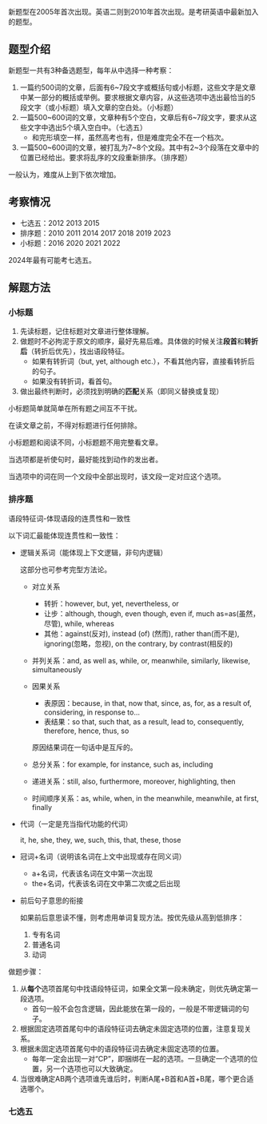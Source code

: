 新题型在2005年首次出现。英语二则到2010年首次出现。是考研英语中最新加入的题型。

## 题型介绍

新题型一共有3种备选题型，每年从中选择一种考察：
1. 一篇约500词的文章，后面有6~7段文字或概括句或小标题，这些文字是文章中某一部分的概括或举例。要求根据文章内容，从这些选项中选出最恰当的5段文字（或小标题）填入文章的空白处。（小标题）
2. 一篇500\~600词的文章，文章种有5个空白，文章后有6\~7段文字，要求从这些文字中选出5个填入空白中。（七选五）
    - 和完形填空一样，虽然高考也有，但是难度完全不在一个档次。
3. 一篇500\~600词的文章，被打乱为7\~8个文段。其中有2\~3个段落在文章中的位置已经给出。要求将乱序的文段重新排序。（排序题）

一般认为，难度从上到下依次增加。

## 考察情况

- 七选五：2012 2013 2015
- 排序题：2010 2011 2014 2017 2018 2019 2023
- 小标题：2016 2020 2021 2022

2024年最有可能考七选五。

## 解题方法

### 小标题

1. 先读标题，记住标题对文章进行整体理解。
2. 做题时不必拘泥于原文的顺序，最好先易后难。具体做的时候关注**段首**和**转折后**（转折后优先），找出语段特征。
    - 如果有转折词（but, yet, although etc.），不看其他内容，直接看转折后的句子。
    - 如果没有转折词，看首句。
3. 做出最终判断时，必须找到明确的**匹配**关系（即同义替换或复现）

小标题简单就简单在所有题之间互不干扰。

在读文章之前，不得对标题进行任何排除。

小标题题和阅读不同，小标题题不用完整看文章。

当选项都是祈使句时，最好能找到动作的发出者。

当选项中的词在同一个文段中全部出现时，该文段一定对应这个选项。

### 排序题

语段特征词-体现语段的连贯性和一致性

以下词汇最能体现连贯性和一致性：
- 逻辑关系词（能体现上下文逻辑，非句内逻辑）

    这部分也可参考完型方法论。

    - 对立关系
        - 转折：however, but, yet, nevertheless, or
        - 让步：although, though, even though, even if, much as=as(虽然，尽管), while, whereas
        - 其他：against(反对), instead (of) (然而), rather than(而不是), ignoring(忽略，忽视), on the contrary, by contrast(相反的)
    - 并列关系：and, as well as, while, or, meanwhile, similarly, likewise, simultaneously
    - 因果关系
        - 表原因：because, in that, now that, since, as, for, as a result of, considering, in response to...
        - 表结果：so that, such that, as a result, lead to, consequently, therefore, hence, thus, so

        原因结果词在一句话中是互斥的。
    - 总分关系：for example, for instance, such as, including
    - 递进关系：still, also, furthermore, moreover, highlighting, then
    - 时间顺序关系：as, while, when, in the meanwhile, meanwhile, at first, finally
        
- 代词（一定是充当指代功能的代词）

    it, he, she, they, we, such, this, that, these, those

- 冠词+名词（说明该名词在上文中出现或存在同义词）

    - a+名词，代表该名词在文中第一次出现
    - the+名词，代表该名词在文中第二次或之后出现

- 前后句子意思的衔接

    如果前后意思读不懂，则考虑用单词复现方法。按优先级从高到低排序：
    1. 专有名词
    2. 普通名词
    3. 动词

做题步骤：
1. 从**每个**选项首尾句中找语段特征词，如果全文第一段未确定，则优先确定第一段选项。
    - 首句一般不会包含逻辑，因此能放在第一段的，一般是不带逻辑词的句子。
2. 根据固定选项首尾句中的语段特征词去确定未固定选项的位置，注意复现关系。
3. 根据未固定选项首尾句中的语段特征词去确定未固定选项的位置。
    - 每年一定会出现一对“CP”，即捆绑在一起的选项。一旦确定一个选项的位置，另一个选项也可以大致确定。
4. 当很难确定AB两个选项谁先谁后时，判断A尾+B首和A首+B尾，哪个更合适选哪个。

### 七选五

